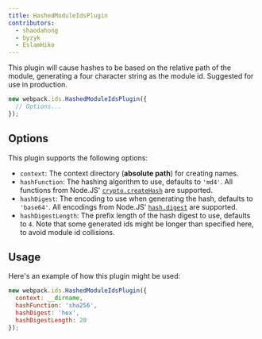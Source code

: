 ```yaml
---
title: HashedModuleIdsPlugin
contributors:
  - shaodahong
  - byzyk
  - EslamHiko
---
```


This plugin will cause hashes to be based on the relative path of the module, generating a four character string as the module id. Suggested for use in production.

``` js
new webpack.ids.HashedModuleIdsPlugin({
  // Options...
});
```


## Options

This plugin supports the following options:

- `context`: The context directory (__absolute path__) for creating names.
- `hashFunction`: The hashing algorithm to use, defaults to `'md4'`. All functions from Node.JS' [`crypto.createHash`](https://nodejs.org/api/crypto.html#crypto_crypto_createhash_algorithm_options) are supported.
- `hashDigest`: The encoding to use when generating the hash, defaults to `'base64'`. All encodings from Node.JS' [`hash.digest`](https://nodejs.org/api/crypto.html#crypto_hash_digest_encoding) are supported.
- `hashDigestLength`: The prefix length of the hash digest to use, defaults to `4`. Note that some generated ids might be longer than specified here, to avoid module id collisions.


## Usage

Here's an example of how this plugin might be used:

``` js
new webpack.ids.HashedModuleIdsPlugin({
  context: __dirname,
  hashFunction: 'sha256',
  hashDigest: 'hex',
  hashDigestLength: 20
});
```
